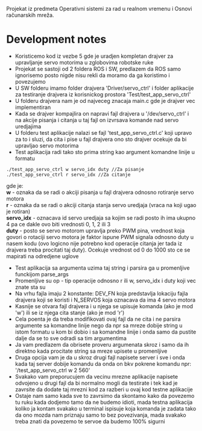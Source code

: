 Projekat iz predmeta Operativni sistemi za rad u realnom vremenu i Osnovi računarskih mreža.

# Development notes
- Koristicemo kod iz vezbe 5 gde je uradjen kompletan drajver za upravljanje servo motorima u zglobovima robotske ruke
- Projekat se sastoji od 2 foldera ROS i SW, predlazem da ROS samo ignorisemo posto nigde nisu rekli da moramo da ga koristimo i povezujemo
- U SW folderu imamo folder drajvera 'Driver/servo_ctrl' i folder aplikacije za testiranje drajvera iz korisnickog prostora 'Test/test_app_servo_ctrl'
- U folderu drajvera nam je od najveceg znacaja main.c gde je drajver vec implementiran
- Kada se drajver kompajlira on napravi fajl drajvera u '/dev/servo_ctrl' i na akcije pisanja i citanja u taj fajl on izvrsava komande nad servo uredjajima
- U folderu test aplikacije nalazi se fajl 'test_app_servo_ctrl.c' koji upravo za to i sluzi, da cita i pise u fajl drajvera ono sto drajver ocekuje da bi upravljao servo motorima
- Test aplikacija radi tako sto prima string kao argument komandne linije u formatu
```
./test_app_servo_ctrl w servo_idx duty //Za pisanje
./test_app_servo_ctrl r servo_idx //Za citanje
```
gde je: <br />
  **w** - oznaka da se radi o akciji pisanja u fajl drajvera odnosno rotiranje servo motora <br />
  **r** - oznaka da se radi o akciji citanja stanja servo uredjaja (vraca na koji ugao je rotiran) <br />
  **servo_idx** - oznacava id servo uredjaja sa kojim se radi posto ih ima ukupno 4 pa ce dakle ovo biti vrednosti 0, 1, 2 ili 3 <br />
  **duty** - posto se servo motorom upravlja preko PWM pina, vrednost koja govori o rotaciji servo motora je faktor ispune PWM signala odnosno duty u nasem kodu (ovo     logicno nije potrebno kod operacije citanja jer tada iz drajvera treba procitati taj duty). Ocekuje vrednost od 0 do 1000 sto ce se mapirati na odredjene uglove<br />
- Test aplikacija sa argumenta uzima taj string i parsira ga u promenljive funckijom parse_args
- Promenljive su op - tip operacije odnosno r ili w, servo_idx i duty koji vec znate sta su
- Na vrhu fajla imaju 2 konstante: DEV_FN koja predstavlja lokaciju fajla drajvera koji se koristi i N_SERVOS koja oznacava da ima 4 servo motora
- Kasnije se otvara fajl drajvera i u njega se upisuje komanda (ako je mod 'w') ili se iz njega cita stanje (ako je mod 'r')
- Cela poenta je da treba modifikovati ovaj fajl da ne cita i ne parsira argumente sa komandne linije nego da npr sa mreze dobije string u istom formatu u kom bi dobio i sa komandne linije i onda samo da pustite dalje da se to sve odradi sa tim argumentima
- Ja vam predlazem da obrisete proveru argumenata skroz i samo da ih direktno kada procitate string sa mreze upisete u promenljive
- Druga opcija vam je da u skroz drugi fajl napisete server i sve i onda kada taj server dobije komandu da onda on bkv pokrene komandu npr: '/test_app_servo_ctrl w 2 560'
- Svakako vam preporucujem da vecinu mrezne aplikacije napisete odvojeno u drugi fajl da bi normalno mogli da testirate i tek kad je zavrsite da dodate taj mrezni kod za razberi u ovaj kod testne aplikacije
- Ostaje nam samo kada sve to zavrsimo da skontamo kako da povezemo tu ruku kada dodjemo tamo da ne budemo idioti, mada testna aplikacija koliko ja kontam svakako u terminal ispisuje koja komanda je zadata tako da ono mozda nam priznaju samo to bez povezivanja, mada svakako treba znati da povezemo te servoe da budemo 100% sigurni
